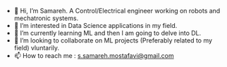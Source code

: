 - 👋 Hi, I’m Samareh. A Control/Electrical engineer working on robots and mechatronic systems. 
- 👀 I’m interested in Data Science applications in my field.
- 🌱 I’m currently learning ML and then I am going to delve into DL.
- 💞️ I’m looking to collaborate on ML projects (Preferably related to my field) vluntarily.
- 📫 How to reach me : s.samareh.mostafavi@gmail.com

<!---
SamarEng/SamarEng is a ✨ special ✨ repository because its `README.md` (this file) appears on your GitHub profile.
You can click the Preview link to take a look at your changes.
--->
